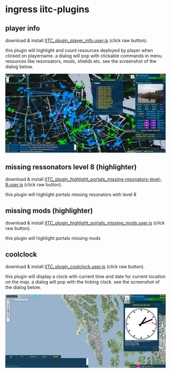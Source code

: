 ingress iitc-plugins 
====================

player info 
------------

download &amp; install [IITC_plugin_player_info.user.js](./IITC_plugin_player_info.user.js "IITC_plugin_player_info.user.js") (click raw button).

this plugin will highlight and count resources deployed by player when clicked on playername. a dialog will pop with clickable commands in menu. resources like resonsators, mods, shields etc. see the screenshot of the dialog below.


![screenshot of player info plugin for iitc](./IITC_plugin_player_info.user.png "screenshot of player info plugin for iitc")


missing ressonators level 8 (highlighter)
------------

download &amp; install [IITC_plugin_highlight_portals_missing-resonators-level-8.user.js](./IITC_plugin_highlight_portals_missing-resonators-level-8.user.js "IITC_plugin_highlight_portals_missing-resonators-level-8.user.js") (click raw button).

this plugin will highlight portals missing resonators with level 8


missing mods (highlighter)
------------

download &amp; install [IITC_plugin_highlight_portals_missing_mods.user.js](./IITC_plugin_highlight_portals_missing_mods.user.js "IITC_plugin_highlight_portals_missing_mods.user.js") (click raw button).

this plugin will highlight portals missing mods


coolclock 
------------

download &amp; install [IITC_plugin_coolclock.user.js](./IITC_plugin_coolclock.user.js "IITC_plugin_coolclock.user.js") (click raw button).


this plugin will display a clock with current time and date for current location on the map. a dialog will pop with the ticking clock. see the screenshot of the dialog below.


![screenshot of coolclock plugin for iitc](./IITC_plugin_coolclock.user.png "screenshot of coolclock plugin for iitc")

